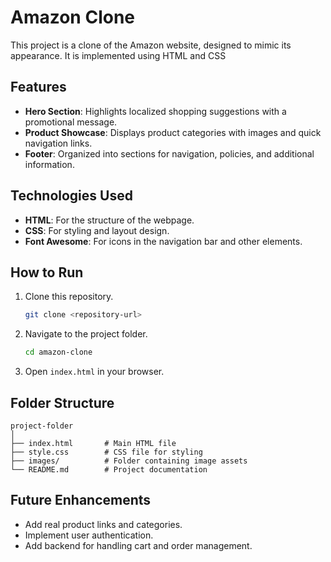 # Amazon Clone

This project is a clone of the Amazon website, designed to mimic its appearance. It is implemented using HTML and CSS

## Features

- **Hero Section**: Highlights localized shopping suggestions with a promotional message.
- **Product Showcase**: Displays product categories with images and quick navigation links.
- **Footer**: Organized into sections for navigation, policies, and additional information.

## Technologies Used

- **HTML**: For the structure of the webpage.
- **CSS**: For styling and layout design.
- **Font Awesome**: For icons in the navigation bar and other elements.

## How to Run

1. Clone this repository.
   ```bash
   git clone <repository-url>
   ```
2. Navigate to the project folder.
   ```bash
   cd amazon-clone
   ```
3. Open `index.html` in your browser.

## Folder Structure

```
project-folder
│
├── index.html       # Main HTML file
├── style.css        # CSS file for styling
├── images/          # Folder containing image assets
└── README.md        # Project documentation
```

## Future Enhancements

- Add real product links and categories.
- Implement user authentication.
- Add backend for handling cart and order management.
